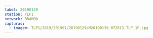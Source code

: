 ```yaml
---
label: 20190129
station: TLP1
network: BRAMON
capturas:
  - imagem: TLP1/2019/201901/20190129/M20190130_072613_TLP_1P.jpg
---
```

